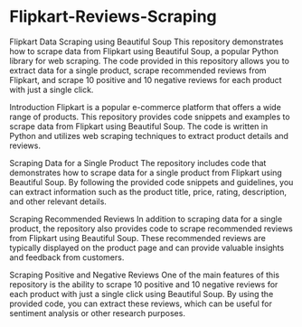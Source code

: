 # Flipkart-Reviews-Scraping
 Flipkart Data Scraping using Beautiful Soup
This repository demonstrates how to scrape data from Flipkart using Beautiful Soup, a popular Python library for web scraping. The code provided in this repository allows you to extract data for a single product, scrape recommended reviews from Flipkart, and scrape 10 positive and 10 negative reviews for each product with just a single click.

Introduction
Flipkart is a popular e-commerce platform that offers a wide range of products. This repository provides code snippets and examples to scrape data from Flipkart using Beautiful Soup. The code is written in Python and utilizes web scraping techniques to extract product details and reviews.

Scraping Data for a Single Product
The repository includes code that demonstrates how to scrape data for a single product from Flipkart using Beautiful Soup. By following the provided code snippets and guidelines, you can extract information such as the product title, price, rating, description, and other relevant details.

Scraping Recommended Reviews
In addition to scraping data for a single product, the repository also provides code to scrape recommended reviews from Flipkart using Beautiful Soup. These recommended reviews are typically displayed on the product page and can provide valuable insights and feedback from customers.

Scraping Positive and Negative Reviews
One of the main features of this repository is the ability to scrape 10 positive and 10 negative reviews for each product with just a single click using Beautiful Soup. By using the provided code, you can extract these reviews, which can be useful for sentiment analysis or other research purposes.
